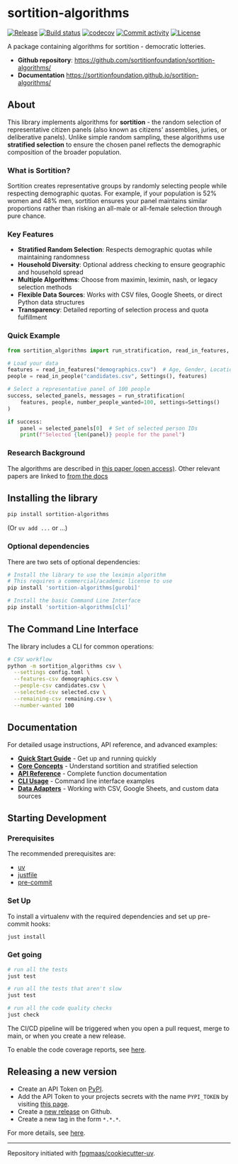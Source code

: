 # sortition-algorithms

[![Release](https://img.shields.io/github/v/release/sortitionfoundation/sortition-algorithms)](https://img.shields.io/github/v/release/sortitionfoundation/sortition-algorithms)
[![Build status](https://img.shields.io/github/actions/workflow/status/sortitionfoundation/sortition-algorithms/main.yml?branch=main)](https://github.com/sortitionfoundation/sortition-algorithms/actions/workflows/main.yml?query=branch%3Amain)
[![codecov](https://app.codecov.io/gh/sortitionfoundation/sortition-algorithms/branch/main/graph/badge.svg)](https://app.codecov.io/gh/sortitionfoundation/sortition-algorithms)
[![Commit activity](https://img.shields.io/github/commit-activity/m/sortitionfoundation/sortition-algorithms)](https://img.shields.io/github/commit-activity/m/sortitionfoundation/sortition-algorithms)
[![License](https://img.shields.io/github/license/sortitionfoundation/sortition-algorithms)](https://img.shields.io/github/license/sortitionfoundation/sortition-algorithms)

A package containing algorithms for sortition - democratic lotteries.

- **Github repository**: <https://github.com/sortitionfoundation/sortition-algorithms/>
- **Documentation** <https://sortitionfoundation.github.io/sortition-algorithms/>

## About

This library implements algorithms for **sortition** - the random selection of representative citizen panels (also known as citizens' assemblies, juries, or deliberative panels). Unlike simple random sampling, these algorithms use **stratified selection** to ensure the chosen panel reflects the demographic composition of the broader population.

### What is Sortition?

Sortition creates representative groups by randomly selecting people while respecting demographic quotas. For example, if your population is 52% women and 48% men, sortition ensures your panel maintains similar proportions rather than risking an all-male or all-female selection through pure chance.

### Key Features

- **Stratified Random Selection**: Respects demographic quotas while maintaining randomness
- **Household Diversity**: Optional address checking to ensure geographic and household spread
- **Multiple Algorithms**: Choose from maximin, leximin, nash, or legacy selection methods
- **Flexible Data Sources**: Works with CSV files, Google Sheets, or direct Python data structures
- **Transparency**: Detailed reporting of selection process and quota fulfillment

### Quick Example

```python
from sortition_algorithms import run_stratification, read_in_features, read_in_people, Settings

# Load your data
features = read_in_features("demographics.csv")  # Age, Gender, Location quotas
people = read_in_people("candidates.csv", Settings(), features)

# Select a representative panel of 100 people
success, selected_panels, messages = run_stratification(
    features, people, number_people_wanted=100, settings=Settings()
)

if success:
    panel = selected_panels[0]  # Set of selected person IDs
    print(f"Selected {len(panel)} people for the panel")
```

### Research Background

The algorithms are described in [this paper (open access)](https://www.nature.com/articles/s41586-021-03788-6). Other relevant papers are linked to [from the docs](https://sortitionfoundation.github.io/sortition-algorithms/concepts/#research-background)

## Installing the library

```sh
pip install sortition-algorithms
```

(Or `uv add ...` or ...)

### Optional dependencies

There are two sets of optional dependencies:

```sh
# Install the library to use the leximin algorithm
# This requires a commercial/academic license to use
pip install 'sortition-algorithms[gurobi]'

# Install the basic Command Line Interface
pip install 'sortition-algorithms[cli]'
```

## The Command Line Interface

The library includes a CLI for common operations:

```bash
# CSV workflow
python -m sortition_algorithms csv \
  --settings config.toml \
  --features-csv demographics.csv \
  --people-csv candidates.csv \
  --selected-csv selected.csv \
  --remaining-csv remaining.csv \
  --number-wanted 100
```

## Documentation

For detailed usage instructions, API reference, and advanced examples:

- **[Quick Start Guide](https://sortitionfoundation.github.io/sortition-algorithms/quickstart/)** - Get up and running quickly
- **[Core Concepts](https://sortitionfoundation.github.io/sortition-algorithms/concepts/)** - Understand sortition and stratified selection
- **[API Reference](https://sortitionfoundation.github.io/sortition-algorithms/api-reference/)** - Complete function documentation
- **[CLI Usage](https://sortitionfoundation.github.io/sortition-algorithms/cli/)** - Command line interface examples
- **[Data Adapters](https://sortitionfoundation.github.io/sortition-algorithms/adapters/)** - Working with CSV, Google Sheets, and custom data sources

## Starting Development

### Prerequisites

The recommended prerequisites are:

- [uv](https://docs.astral.sh/uv/getting-started/installation/)
- [justfile](https://github.com/casey/just?tab=readme-ov-file#installation)
- [pre-commit](https://pre-commit.com/)

### Set Up

To install a virtualenv with the required dependencies and set up pre-commit hooks:

```sh
just install
```

### Get going

```sh
# run all the tests
just test

# run all the tests that aren't slow
just test

# run all the code quality checks
just check
```

The CI/CD pipeline will be triggered when you open a pull request, merge to main, or when you create a new release.

To enable the code coverage reports, see [here](https://fpgmaas.github.io/cookiecutter-uv/features/codecov/).

## Releasing a new version

- Create an API Token on [PyPI](https://pypi.org/).
- Add the API Token to your projects secrets with the name `PYPI_TOKEN` by visiting [this page](https://github.com/sortitionfoundation/sortition-algorithms/settings/secrets/actions/new).
- Create a [new release](https://github.com/sortitionfoundation/sortition-algorithms/releases/new) on Github.
- Create a new tag in the form `*.*.*`.

For more details, see [here](https://fpgmaas.github.io/cookiecutter-uv/features/cicd/#how-to-trigger-a-release).

---

Repository initiated with [fpgmaas/cookiecutter-uv](https://github.com/fpgmaas/cookiecutter-uv).
